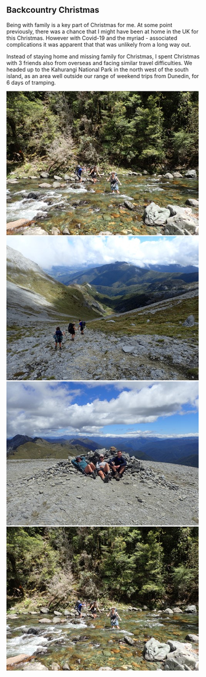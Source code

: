 <h2>Backcountry Christmas</h2>

<p>Being with family is a key part of Christmas for me. At some point previously, there was a chance that I might have been at home in the UK for this Christmas. However with Covid-19 and the myriad -
associated complications it was apparent that that was unlikely from a long way out.</p>

<p>Instead of staying home and missing family for Christmas, I spent Christmas with 3 friends also from overseas and facing similar travel difficulties. 
We headed up to the Kahurangi National Park in the north west of the south island, as an area well outside our range of weekend trips from Dunedin, for 6 days of tramping.</p>

<img src = 'images/adventures/backcountry-christmas/Mischief.jpg' alt = 'some text'/>
<img src = 'images/adventures/backcountry-christmas/A long way down.jpg' alt = 'some text'/>
<img src = '/images/adventures/backcountry-christmas/Summit seating.jpg' alt = 'some text'/>
<img src = '/images/adventures/backcountry-christmas/Mischief.jpg' alt = 'some text'/>
